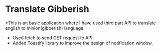 # Translate Gibberish
*This is an basic application where I have used third part API to translate english to minion(gibberish) language.
* Used fetch to send GET request to API.
* Added Toastify library to improve the design of notification window.
